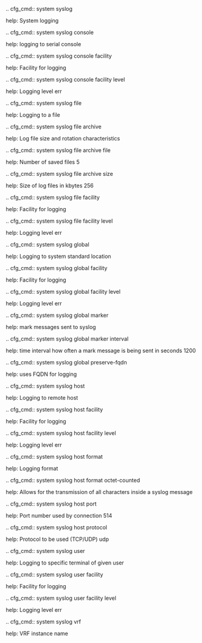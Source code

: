 .. cfg_cmd:: system syslog

help: System logging

.. cfg_cmd:: system syslog console

help: logging to serial console

.. cfg_cmd:: system syslog console facility <tag>

help: Facility for logging

.. cfg_cmd:: system syslog console facility <tag> level

help: Logging level
err


.. cfg_cmd:: system syslog file <tag>

help: Logging to a file

.. cfg_cmd:: system syslog file <tag> archive

help: Log file size and rotation characteristics

.. cfg_cmd:: system syslog file <tag> archive file

help: Number of saved files
5


.. cfg_cmd:: system syslog file <tag> archive size

help: Size of log files in kbytes
256


.. cfg_cmd:: system syslog file <tag> facility <tag>

help: Facility for logging

.. cfg_cmd:: system syslog file <tag> facility <tag> level

help: Logging level
err


.. cfg_cmd:: system syslog global

help: Logging to system standard location

.. cfg_cmd:: system syslog global facility <tag>

help: Facility for logging

.. cfg_cmd:: system syslog global facility <tag> level

help: Logging level
err


.. cfg_cmd:: system syslog global marker

help: mark messages sent to syslog

.. cfg_cmd:: system syslog global marker interval

help: time interval how often a mark message is being sent in seconds
1200


.. cfg_cmd:: system syslog global preserve-fqdn

help: uses FQDN for logging

.. cfg_cmd:: system syslog host <tag>

help: Logging to remote host

.. cfg_cmd:: system syslog host <tag> facility <tag>

help: Facility for logging

.. cfg_cmd:: system syslog host <tag> facility <tag> level

help: Logging level
err


.. cfg_cmd:: system syslog host <tag> format

help: Logging format

.. cfg_cmd:: system syslog host <tag> format octet-counted

help: Allows for the transmission of all characters inside a syslog message

.. cfg_cmd:: system syslog host <tag> port

help: Port number used by connection
514


.. cfg_cmd:: system syslog host <tag> protocol

help: Protocol to be used (TCP/UDP)
udp


.. cfg_cmd:: system syslog user <tag>

help: Logging to specific terminal of given user

.. cfg_cmd:: system syslog user <tag> facility <tag>

help: Facility for logging

.. cfg_cmd:: system syslog user <tag> facility <tag> level

help: Logging level
err


.. cfg_cmd:: system syslog vrf

help: VRF instance name

